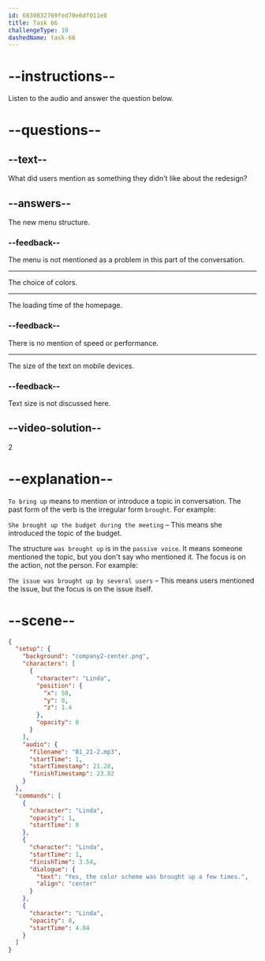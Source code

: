 ```yaml
---
id: 6830832769fed70e6df011e8
title: Task 66
challengeType: 19
dashedName: task-66
---
```


<!-- (Audio) Linda: Yes, the color scheme was brought up a few times. -->

# --instructions--

Listen to the audio and answer the question below.

# --questions--

## --text--

What did users mention as something they didn't like about the redesign?

## --answers--

The new menu structure.

### --feedback--

The menu is not mentioned as a problem in this part of the conversation.

---

The choice of colors.

---

The loading time of the homepage.

### --feedback--

There is no mention of speed or performance.

---

The size of the text on mobile devices.

### --feedback--

Text size is not discussed here.

## --video-solution--

2

# --explanation--

`To bring up` means to mention or introduce a topic in conversation. The past form of the verb is the irregular form `brought`. For example:

`She brought up the budget during the meeting` – This means she introduced the topic of the budget.

The structure `was brought up` is in the `passive voice`. It means someone mentioned the topic, but you don't say who mentioned it. The focus is on the action, not the person. For example:

`The issue was brought up by several users` – This means users mentioned the issue, but the focus is on the issue itself.

# --scene--

```json
{
  "setup": {
    "background": "company2-center.png",
    "characters": [
      {
        "character": "Linda",
        "position": {
          "x": 50,
          "y": 0,
          "z": 1.4
        },
        "opacity": 0
      }
    ],
    "audio": {
      "filename": "B1_21-2.mp3",
      "startTime": 1,
      "startTimestamp": 21.28,
      "finishTimestamp": 23.82
    }
  },
  "commands": [
    {
      "character": "Linda",
      "opacity": 1,
      "startTime": 0
    },
    {
      "character": "Linda",
      "startTime": 1,
      "finishTime": 3.54,
      "dialogue": {
        "text": "Yes, the color scheme was brought up a few times.",
        "align": "center"
      }
    },
    {
      "character": "Linda",
      "opacity": 0,
      "startTime": 4.04
    }
  ]
}
```
